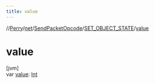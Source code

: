 ```yaml
---
title: value
---
```

//[Perry](../../../../index.html)/[net](../../index.html)/[SendPacketOpcode](../index.html)/[SET_OBJECT_STATE](index.html)/[value](value.html)



# value



[jvm]\
var [value](value.html): [Int](https://kotlinlang.org/api/latest/jvm/stdlib/kotlin/-int/index.html)




